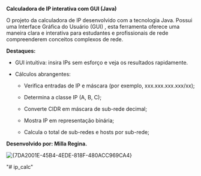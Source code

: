 **Calculadora de IP interativa com GUI (Java)**

O projeto da calculadora de IP desenvolvido com a tecnologia Java. Possui uma Interface Gráfica do Usuário (GUI) , esta ferramenta oferece uma maneira clara e interativa para estudantes e profissionais de rede compreenderem conceitos complexos de rede.

**Destaques:**

- GUI intuitiva: insira IPs sem esforço e veja os resultados rapidamente.
  
- Cálculos abrangentes:
    
  - Verifica entradas de IP e máscara (por exemplo, xxx.xxx.xxx.xxx/xx);
    
  - Determina a classe IP (A, B, C);
  
  - Converte CIDR em máscara de sub-rede decimal;
    
  - Mostra IP em representação binária;
    
  - Calcula o total de sub-redes e hosts por sub-rede;
  
**Desenvolvido por: Milla Regina.**

![{7DA2001E-45B4-4EDE-818F-480ACC969CA4}](https://github.com/user-attachments/assets/8e0998da-9577-4eb0-9e81-457648e8eb96)

"# ip_calc"  

